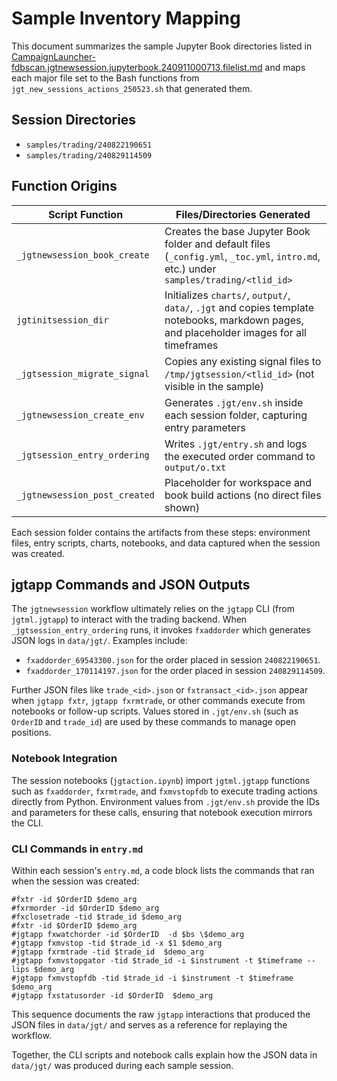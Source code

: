 # Sample Inventory Mapping

This document summarizes the sample Jupyter Book directories listed in [CampaignLauncher-fdbscan.jgtnewsession.jupyterbook.240911000713.filelist.md](CampaignLauncher-fdbscan.jgtnewsession.jupyterbook.240911000713.filelist.md) and maps each major file set to the Bash functions from `jgt_new_sessions_actions_250523.sh` that generated them.

## Session Directories
- `samples/trading/240822190651`
- `samples/trading/240829114509`

## Function Origins
| Script Function | Files/Directories Generated |
|-----------------|-----------------------------|
| `_jgtnewsession_book_create` | Creates the base Jupyter Book folder and default files (`_config.yml`, `_toc.yml`, `intro.md`, etc.) under `samples/trading/<tlid_id>` |
| `jgtinitsession_dir` | Initializes `charts/`, `output/`, `data/`, `.jgt` and copies template notebooks, markdown pages, and placeholder images for all timeframes |
| `_jgtsession_migrate_signal` | Copies any existing signal files to `/tmp/jgtsession/<tlid_id>` (not visible in the sample) |
| `_jgtnewsession_create_env` | Generates `.jgt/env.sh` inside each session folder, capturing entry parameters |
| `_jgtsession_entry_ordering` | Writes `.jgt/entry.sh` and logs the executed order command to `output/o.txt` |
| `_jgtnewsession_post_created` | Placeholder for workspace and book build actions (no direct files shown) |

Each session folder contains the artifacts from these steps: environment files, entry scripts, charts, notebooks, and data captured when the session was created.

## jgtapp Commands and JSON Outputs

The `jgtnewsession` workflow ultimately relies on the `jgtapp` CLI (from
`jgtml.jgtapp`) to interact with the trading backend. When
`_jgtsession_entry_ordering` runs, it invokes `fxaddorder` which generates
JSON logs in `data/jgt/`. Examples include:

- `fxaddorder_69543300.json` for the order placed in session `240822190651`.
- `fxaddorder_170114197.json` for the order placed in session `240829114509`.

Further JSON files like `trade_<id>.json` or `fxtransact_<id>.json` appear when
`jgtapp fxtr`, `jgtapp fxrmtrade`, or other commands execute from notebooks or
follow-up scripts. Values stored in `.jgt/env.sh` (such as `OrderID` and
`trade_id`) are used by these commands to manage open positions.

### Notebook Integration

The session notebooks (`jgtaction.ipynb`) import `jgtml.jgtapp` functions such as
`fxaddorder`, `fxrmtrade`, and `fxmvstopfdb` to execute trading actions directly
from Python. Environment values from `.jgt/env.sh` provide the IDs and
parameters for these calls, ensuring that notebook execution mirrors the CLI.

### CLI Commands in `entry.md`

Within each session's `entry.md`, a code block lists the commands that ran when
the session was created:

```
#fxtr -id $OrderID $demo_arg
#fxrmorder -id $OrderID $demo_arg
#fxclosetrade -tid $trade_id $demo_arg
#fxtr -id $OrderID $demo_arg
#jgtapp fxwatchorder -id $OrderID  -d $bs \$demo_arg
#jgtapp fxmvstop -tid $trade_id -x $1 $demo_arg
#jgtapp fxrmtrade -tid $trade_id  $demo_arg
#jgtapp fxmvstopgator -tid $trade_id -i $instrument -t $timeframe --lips $demo_arg
#jgtapp fxmvstopfdb -tid $trade_id -i $instrument -t $timeframe  $demo_arg
#jgtapp fxstatusorder -id $OrderID  $demo_arg
```

This sequence documents the raw `jgtapp` interactions that produced the JSON
files in `data/jgt/` and serves as a reference for replaying the workflow.

Together, the CLI scripts and notebook calls explain how the JSON data in
`data/jgt/` was produced during each sample session.

